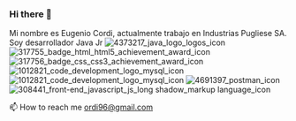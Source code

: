 ### Hi there 👋
Mi nombre es Eugenio Cordi, actualmente trabajo en Industrias Pugliese SA.
Soy desarrollador Java Jr
![4373217_java_logo_logos_icon](https://user-images.githubusercontent.com/36177129/131095381-1e145005-3827-467b-a491-86d55d853d81.png)
![317755_badge_html_html5_achievement_award_icon](https://user-images.githubusercontent.com/36177129/131095672-7d74e531-e155-4c46-a1e2-2f29cdefdc9e.png)
![317756_badge_css_css3_achievement_award_icon](https://user-images.githubusercontent.com/36177129/131095752-24e4bd23-41f7-4a95-90d1-8f4fe9cb9ecf.png)
![1012821_code_development_logo_mysql_icon](https://user-images.githubusercontent.com/36177129/131095999-caf78a2d-d9ee-4959-87e0-64ea05062788.png)
![1012821_code_development_logo_mysql_icon](https://user-images.githubusercontent.com/36177129/131096011-8ec39c29-ec1e-4ac7-9fd5-f4522fca6f56.png)
![4691397_postman_icon](https://user-images.githubusercontent.com/36177129/131096255-b1e10a05-0eb3-4ccc-ac5a-d794668905a3.png)
![308441_front-end_javascript_js_long shadow_markup language_icon](https://user-images.githubusercontent.com/36177129/131096367-a94c8307-06ab-49a6-8fe7-9649cf1caced.png)

📫 How to reach me ordi96@gmail.com

